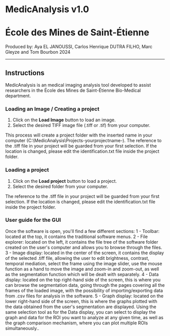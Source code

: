 # MedicAnalysis v1.0
# École des Mines de Saint-Étienne

Produced by: Aya EL JANOUSSI, Carlos Henrique DUTRA FILHO, Marc Gleyze and Tom Bourbon
2024

---

## Instructions

MedicAnalysis is an medical imaging analysis tool developed to assist researchers in the École des Mines de Saint-Étienne Bio-Medical department.

### Loading an Image / Creating a project

1. Click on the **Load Image** button to load an image.
2. Select the desired TIFF image file (.tiff or .tif) from your computer.

This process will create a project folder with the inserted name in your computer (C:\MedicAnalysis\Projects\-yourprojectname-).
The reference to the .tiff file in your project will be guarded from your first selection. If the location is changed, please edit the identification.txt file inside the project folder.

### Loading a project

1. Click on the **Load project** button to load a project.
2. Select the desired folder from your computer.

The reference to the .tiff file in your project will be guarded from your first selection. If the location is changed, please edit the identification.txt file inside the project folder.

### User guide for the GUI

Once the software is open, you'll find a few different sections:
1 - Toolbar: located at the top, it contains the traditional software menus.
2 - File explorer: located on the left, it contains the file tree of the software folder created on the user's computer and allows you to browse through the files.
3 - Image display: located in the center of the screen, it contains the display of the selected .tiff file, allowing the user to edit brightness, contrast, temporal mediation, select the frame using the image slider, use the mouse function as a hand to move the image and zoom-in and zoom-out, as well as the segmentation function which will be dealt with separately.
4 - Data display: located on the top right-hand side of the screen, this is where you can browse the segmentation data, going through the pages covering all the frames of the loaded image, with the possibility of importing/exporting data from .csv files for analysis in the software.
5 - Graph display: located on the lower right-hand side of the screen, this is where the graphs plotted with the data obtained from the user's segmentation are displayed. Using the same selection tool as for the Data display, you can select to display the graph and data for the ROI you want to analyze at any given time, as well as the graph comparison mechanism, where you can plot multiple ROIs simultaneously..



